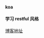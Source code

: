 #### koa 

#### 学习 restful 风格

[博客地址](https://blog.csdn.net/weixin_43069018/article/details/94615960)
